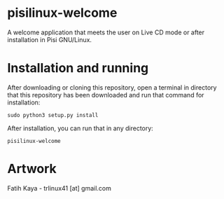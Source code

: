 # pisilinux-welcome
A welcome application that meets the user on Live CD mode or after installation in Pisi GNU/Linux.

# Installation and running
After downloading or cloning this repository, open a terminal in directory that this repository has been downloaded and run that command for installation:

    sudo python3 setup.py install

After installation, you can run that in any directory:

    pisilinux-welcome

# Artwork
Fatih Kaya - trlinux41 [at] gmail.com

